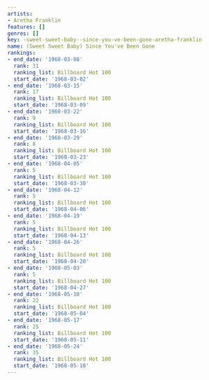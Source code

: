 ```yaml
---
artists:
- Aretha Franklin
features: []
genres: []
key: -sweet-sweet-baby--since-you-ve-been-gone-aretha-franklin
name: (Sweet Sweet Baby) Since You've Been Gone
rankings:
- end_date: '1968-03-08'
  rank: 31
  ranking_list: Billboard Hot 100
  start_date: '1968-03-02'
- end_date: '1968-03-15'
  rank: 17
  ranking_list: Billboard Hot 100
  start_date: '1968-03-09'
- end_date: '1968-03-22'
  rank: 9
  ranking_list: Billboard Hot 100
  start_date: '1968-03-16'
- end_date: '1968-03-29'
  rank: 8
  ranking_list: Billboard Hot 100
  start_date: '1968-03-23'
- end_date: '1968-04-05'
  rank: 5
  ranking_list: Billboard Hot 100
  start_date: '1968-03-30'
- end_date: '1968-04-12'
  rank: 5
  ranking_list: Billboard Hot 100
  start_date: '1968-04-06'
- end_date: '1968-04-19'
  rank: 5
  ranking_list: Billboard Hot 100
  start_date: '1968-04-13'
- end_date: '1968-04-26'
  rank: 5
  ranking_list: Billboard Hot 100
  start_date: '1968-04-20'
- end_date: '1968-05-03'
  rank: 5
  ranking_list: Billboard Hot 100
  start_date: '1968-04-27'
- end_date: '1968-05-10'
  rank: 22
  ranking_list: Billboard Hot 100
  start_date: '1968-05-04'
- end_date: '1968-05-17'
  rank: 25
  ranking_list: Billboard Hot 100
  start_date: '1968-05-11'
- end_date: '1968-05-24'
  rank: 35
  ranking_list: Billboard Hot 100
  start_date: '1968-05-18'
---
```


